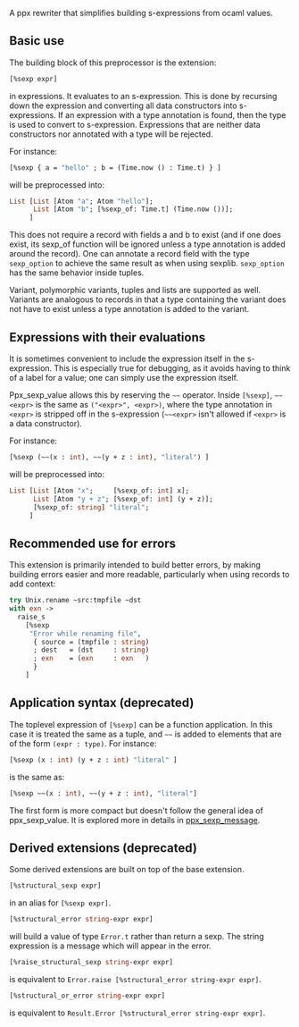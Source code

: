 A ppx rewriter that simplifies building s-expressions from ocaml values.

Basic use
---------

The building block of this preprocessor is the extension:

```ocaml
[%sexp expr]
```

in expressions. It evaluates to an s-expression. This is done by
recursing down the expression and converting all data constructors
into s-expressions. If an expression with a type annotation is found,
then the type is used to convert to s-expression. Expressions that are
neither data constructors nor annotated with a type will be rejected.

For instance:

```ocaml
[%sexp { a = "hello" ; b = (Time.now () : Time.t) } ]
```

will be preprocessed into:

```ocaml
List [List [Atom "a"; Atom "hello"];
      List [Atom "b"; [%sexp_of: Time.t] (Time.now ())];
     ]
```

This does not require a record with fields a and b to exist (and if
one does exist, its sexp_of function will be ignored unless a type
annotation is added around the record).
One can annotate a record field with the type `sexp_option` to achieve
the same result as when using sexplib. `sexp_option` has the same
behavior inside tuples.

Variant, polymorphic variants, tuples and lists are supported as
well.  Variants are analogous to records in that a type containing the
variant does not have to exist unless a type annotation is added to
the variant.

Expressions with their evaluations
----------------------------------

It is sometimes convenient to include the expression itself in the
s-expression. This is especially true for debugging, as it avoids
having to think of a label for a value; one can simply use the
expression itself.

Ppx\_sexp\_value allows this by reserving the `~~` operator. Inside
`[%sexp]`, `~~<expr>` is the same as `("<expr>", <expr>)`, where the
type annotation in `<expr>` is stripped off in the s-expression
(`~~<expr>` isn't allowed if `<expr>` is a data constructor).

For instance:

```ocaml
[%sexp (~~(x : int), ~~(y + z : int), "literal") ]
```

will be preprocessed into:

```ocaml
List [List [Atom "x";     [%sexp_of: int] x];
      List [Atom "y + z"; [%sexp_of: int] (y + z)];
      [%sexp_of: string] "literal";
     ]
```

Recommended use for errors
--------------------------

This extension is primarily intended to build better errors, by making
building errors easier and more readable, particularly when using
records to add context:

```ocaml
try Unix.rename ~src:tmpfile ~dst
with exn ->
  raise_s
    [%sexp
     "Error while renaming file",
      { source = (tmpfile : string)
      ; dest   = (dst     : string)
      ; exn    = (exn     : exn   )
      }
    ]
```

Application syntax (deprecated)
-------------------------------

The toplevel expression of `[%sexp]` can be a function application. In
this case it is treated the same as a tuple, and `~~` is added to
elements that are of the form `(expr : type)`. For instance:

```ocaml
[%sexp (x : int) (y + z : int) "literal" ]
```

is the same as:

```ocaml
[%sexp ~~(x : int), ~~(y + z : int), "literal"]
```

The first form is more compact but doesn't follow the general idea of
ppx\_sexp\_value. It is explored more in details in
[ppx_sexp_message](https://github.com/janestreet/ppx_sexp_message).

Derived extensions (deprecated)
-------------------------------

Some derived extensions are built on top of the base extension.

```ocaml
[%structural_sexp expr]
```

in an alias for `[%sexp expr]`.

```ocaml
[%structural_error string-expr expr]
```

will build a value of type `Error.t` rather than return a sexp. The
string expression is a message which will appear in the error.

```ocaml
[%raise_structural_sexp string-expr expr]
```

is equivalent to `Error.raise [%structural_error string-expr expr]`.

```ocaml
[%structural_or_error string-expr expr]
```

is equivalent to `Result.Error [%structural_error string-expr expr]`.
